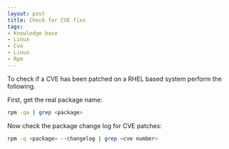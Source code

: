 ```yaml
---
layout: post
title: Check for CVE fixs
tags:
- Knowledge base
- Linux
- Cve
- Linux
- Rpm
---
```


To check if a CVE has been patched on a RHEL based system perform the following.

First, get the real package name:

```bash
rpm -qa | grep <package>
```

Now check the package change log for CVE patches:

```bash
rpm -q <package> --changelog | grep <cve number>
```
